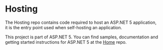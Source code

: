 Hosting
=======

The Hosting repo contains code required to host an ASP.NET 5 application, it is the entry point used when self-hosting an application.

This project is part of ASP.NET 5. You can find samples, documentation and getting started instructions for ASP.NET 5 at the [Home](https://github.com/aspnet/home) repo.
